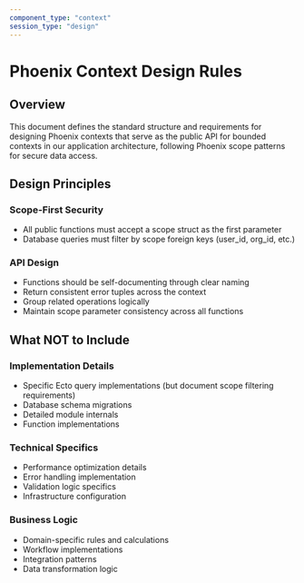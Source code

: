 ```yaml
---
component_type: "context"
session_type: "design"
---
```


# Phoenix Context Design Rules

## Overview
This document defines the standard structure and requirements for designing Phoenix contexts that serve as the public API for bounded contexts in our application architecture, following Phoenix scope patterns for secure data access.

## Design Principles

### Scope-First Security
- All public functions must accept a scope struct as the first parameter
- Database queries must filter by scope foreign keys (user_id, org_id, etc.)

### API Design
- Functions should be self-documenting through clear naming
- Return consistent error tuples across the context
- Group related operations logically
- Maintain scope parameter consistency across all functions

## What NOT to Include

### Implementation Details
- Specific Ecto query implementations (but document scope filtering requirements)
- Database schema migrations
- Detailed module internals
- Function implementations

### Technical Specifics
- Performance optimization details
- Error handling implementation
- Validation logic specifics
- Infrastructure configuration

### Business Logic
- Domain-specific rules and calculations
- Workflow implementations
- Integration patterns
- Data transformation logic
